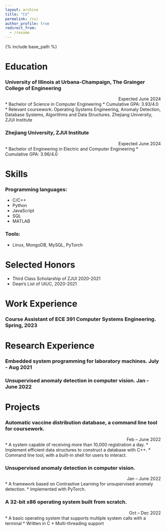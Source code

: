 ```yaml
---
layout: archive
title: "CV"
permalink: /cv/
author_profile: true
redirect_from:
  - /resume
---
```


{% include base_path %}

Education
======
### University of Illinois at Urbana-Champaign, The Grainger College of Engineering 
<div style="text-align: right">Expected June 2024</div>
* Bachelor of Science in Computer Engineering
* Cumulative GPA: 3.93/4.0
* Relevant coursework: Operating Systems Engineering, Anomaly Detection, Database Systems, Algorithms and Data Structures. Zhejiang University, ZJUI Institute

### Zhejiang University, ZJUI Institute
<div style="text-align: right">Expected June 2024</div>
* Bachelor of Engineering in Electric and Computer Engineering
* Cumulative GPA: 3.96/4.0

Skills
======
### Programming languages:
* C/C++
* Python
* JavaScript
* SQL
* MATLAB

### Tools:
* Linux, MongoDB, MySQL, PyTorch

Selected Honors
======
* Third Class Scholarship of ZJUI 2020-2021
* Dean’s List of UIUC, 2020-2021
  
Work Experience
======
### Course Assistant of ECE 391 Computer Systems Engineering. Spring, 2023

Research Experience
======
### Embedded system programming for laboratory machines. July - Aug 2021
### Unsupervised anomaly detection in computer vision. Jan - June 2022

Projects
======
### Automatic vaccine distribution database, a command line tool for coursework.
<div style="text-align: right">Feb – June 2022</div>
* A system capable of receiving more than 10,000 registration a day.
* Implement efficient data structures to construct a database with C++.
* Command line tool, with a built-in shell for users to interact.

### Unsupervised anomaly detection in computer vision.
<div style="text-align: right">Jan – June 2022</div>
* A framework based on Contrastive Learning for unsupervised anomaly detection.
* Implemented with PyTorch.

### A 32-bit x86 operating system built from scratch.
<div style="text-align: right">Oct – Dec 2022</div>
* A basic operating system that supports multiple system calls with a terminal
* Written in C
* Multi-threading support
